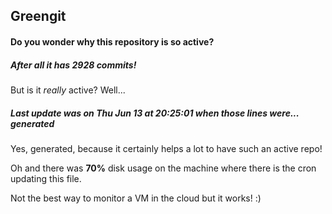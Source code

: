 ## Greengit

#### Do you wonder why this repository is so active?

##### After all it has 2928 commits!

But is it *really* active? Well...

##### Last update was on Thu Jun 13 at 20:25:01 when those lines were... generated

Yes, generated, because it certainly helps a lot to have such an active repo!

Oh and there was **70%** disk usage on the machine
where there is the cron updating this file.

Not the best way to monitor a VM in the cloud but it works! :)

